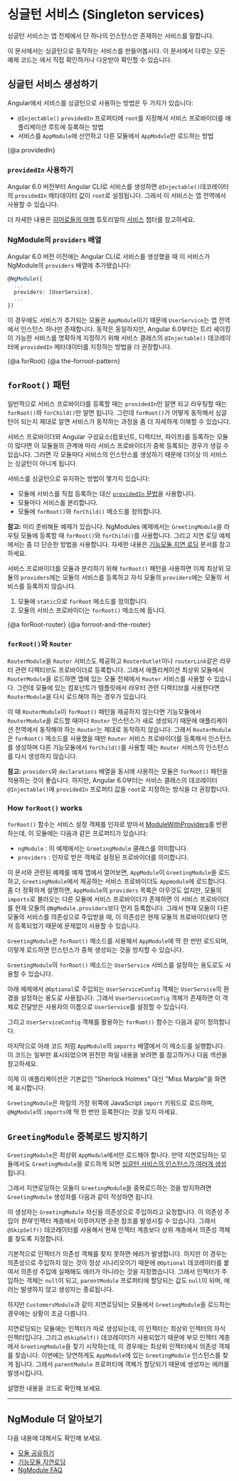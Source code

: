 <!--
# Singleton services
-->
# 싱글턴 서비스 (Singleton services)

<!--
A singleton service is a service for which only one instance exists in an app.

For a sample app using the app-wide singleton service that this page describes, see the
<live-example name="ngmodules"></live-example> showcasing all the documented features of NgModules.
-->
싱글턴 서비스는 앱 전체에서 단 하나의 인스턴스만 존재하는 서비스를 말합니다.

이 문서에서는 싱글턴으로 동작하는 서비스를 만들어봅시다.
이 문서에서 다루는 모든 예제 코드는 <live-example name="ngmodules"></live-example>에서 직접 확인하거나 다운받아 확인할 수 있습니다.

<!--
## Providing a singleton service
-->
## 싱글턴 서비스 생성하기

<!--
There are two ways to make a service a singleton in Angular:

* Set the `providedIn` property of the `@Injectable()` to `"root"`.
* Include the service in the `AppModule` or in a module that is only imported by the `AppModule`
-->
Angular에서 서비스를 싱글턴으로 사용하는 방법은 두 가지가 있습니다:

* `@Injectable()` `providedIn` 프로퍼티에 `root`를 지정해서 서비스 프로바이더를 애플리케이션 루트에 등록하는 방법
* 서비스를 `AppModule`에 선언하고 다른 모듈에서 `AppModule`만 로드하는 방법


{@a providedIn}

<!--
### Using `providedIn`
-->
### `providedIn` 사용하기

<!--
Beginning with Angular 6.0, the preferred way to create a singleton service is to set `providedIn` to `root` on the service's `@Injectable()` decorator. This tells Angular
to provide the service in the application root.

<code-example path="providers/src/app/user.service.0.ts"  header="src/app/user.service.ts"></code-example>

For more detailed information on services, see the [Services](tutorial/toh-pt4) chapter of the
[Tour of Heroes tutorial](tutorial).
-->
Angular 6.0 버전부터 Angular CLI로 서비스를 생성하면 `@Injectable()`데코레이터의 `providedIn` 메타데이터 값이 `root`로 설정됩니다.
그래서 이 서비스는 앱 전역에서 사용할 수 있습니다.

<code-example path="providers/src/app/user.service.0.ts"  header="src/app/user.service.ts"></code-example>

더 자세한 내용은 [히어로들의 여행](tutorial) 튜토리얼의 [서비스](tutorial/toh-pt4) 챕터를 참고하세요.


<!--
### NgModule `providers` array
-->
### NgModule의 `providers` 배열

<!--
In apps built with Angular versions prior to 6.0, services are registered NgModule `providers` arrays as follows:
-->
Angular 6.0 버전 이전에는 Angular CLI로 서비스를 생성했을 때 이 서비스가 NgModule의 `providers` 배열에 추가됐습니다:

```ts
@NgModule({
  ...
  providers: [UserService],
  ...
})

```

<!--
If this NgModule were the root `AppModule`, the `UserService` would be a singleton and available
throughout the app. Though you may see it coded this way, using the `providedIn` property of the `@Injectable()` decorator on the service itself is preferable as of Angular 6.0 as it makes your services tree-shakable.
-->
이 경우에도 서비스가 추가되는 모듈은 `AppModule`이기 때문에 `UserService`는 앱 전역에서 인스턴스 하나만 존재합니다.
동작은 동일하지만, Angular 6.0부터는 트리 셰이킹이 가능한 서비스를 명확하게 지정하기 위해 서비스 클래스의 `@Injectable()` 데코레이터에 `providedIn` 메타데이터를 지정하는 방법을 더 권장합니다.


{@a forRoot}
{@a the-forroot-pattern}
<!--
## The `forRoot()` pattern
-->
## `forRoot()` 패턴

<!--
Generally, you'll only need `providedIn` for providing services and `forRoot()`/`forChild()` for routing. However, understanding how `forRoot()` works to make sure a service is a singleton will inform your development at a deeper level.

If a module defines both providers and declarations (components, directives, pipes),
then loading the module in multiple feature modules would duplicate the registration of the service. This could result in multiple service instances and the service would no longer behave as a singleton.

There are multiple ways to prevent this:

* Use the [`providedIn` syntax](guide/singleton-services#providedIn) instead of registering the service in the module.
* Separate your services into their own module.
* Define `forRoot()` and `forChild()` methods in the module.

<div class="alert is-helpful">

**Note:** There are two example apps where you can see this scenario; the more advanced <live-example noDownload name="ngmodules">NgModules live example</live-example>, which contains `forRoot()` and `forChild()` in the routing modules and the `GreetingModule`, and the simpler <live-example name="lazy-loading-ngmodules" noDownload>Lazy Loading live example</live-example>. For an introductory explanation see the [Lazy Loading Feature Modules](guide/lazy-loading-ngmodules) guide.

</div>


Use `forRoot()` to
separate providers from a module so you can import that module into the root module
with `providers` and child modules without `providers`.

1. Create a static method `forRoot()` on the module.
2. Place the providers into the `forRoot()` method.

<code-example path="ngmodules/src/app/greeting/greeting.module.ts" region="for-root" header="src/app/greeting/greeting.module.ts"></code-example>
-->
일반적으로 서비스 프로바이더를 등록할 때는 `providedIn`만 알면 되고 라우팅할 때는 `forRoot()`와 `forChild()`만 알면 됩니다.
그런데 `forRoot()`가 어떻게 동작해서 싱글턴이 되는지 제대로 알면 서비스가 동작하는 과정을 좀 더 자세하게 이해할 수 있습니다.

서비스 프로바이더와 Angular 구성요소(컴포넌트, 디렉티브, 파이프)를 등록하는 모듈이 많다면 이 모듈들의 관계에 따라 서비스 프로바이더가 중복 등록되는 경우가 생길 수 있습니다.
그러면 각 모듈마다 서비스의 인스턴스를 생성하기 때문에 더이상 이 서비스는 싱글턴이 아니게 됩니다.

서비스를 싱글턴으로 유지하는 방법이 몇가지 있습니다:

* 모듈에 서비스를 직접 등록하는 대신 [`providedIn` 문법](guide/singleton-services#providedIn)을 사용합니다.
* 모듈마다 서비스를 분리합니다.
* 모듈에 `forRoot()`와 `forChild()` 메소드를 정의합니다.

<div class="alert is-helpful">

**참고:** 미리 준비해둔 예제가 있습니다. <live-example noDownload name="ngmodules">NgModules 예제</live-example>에서는 `GreetingModule`을 라우팅 모듈에 등록할 때 `forRoot()`와 `forChild()`를 사용합니다. 그리고 <live-example name="lazy-loading-ngmodules" noDownload>지연 로딩 예제</live-example>에서는 좀 더 단순한 방법을 사용합니다. 자세한 내용은 [기능모듈 지연 로딩](guide/lazy-loading-ngmodules) 문서를 참고하세요.

</div>

서비스 프로바이더를 모듈과 분리하기 위해 `forRoot()` 패턴을 사용하면 이제 최상위 모듈의 `providers`에는 모듈의 서비스를 등록하고 자식 모듈의 `providers`에는 모듈의 서비스를 등록하지 않습니다.

1. 모듈에 `static`으로 `forRoot` 메소드를 정의합니다.
2. 모듈의 서비스 프로바이더는 `forRoot()` 메소드에 둡니다.

<code-example path="ngmodules/src/app/greeting/greeting.module.ts" region="for-root" header="src/app/greeting/greeting.module.ts"></code-example>

{@a forRoot-router}
{@a forroot-and-the-router}

<!--
### `forRoot()` and the `Router`
-->
### `forRoot()`와 `Router`

<!--
`RouterModule` provides the `Router` service, as well as router directives, such as `RouterOutlet` and `routerLink`. The root application module imports `RouterModule` so that the application has a `Router` and the root application components can access the router directives. Any feature modules must also import `RouterModule` so that their components can place router directives into their templates.

If the `RouterModule` didn’t have `forRoot()` then each feature module would instantiate a new `Router` instance, which would break the application as there can only be one `Router`. By using the `forRoot()` method, the root application module imports `RouterModule.forRoot(...)` and gets a `Router`, and all feature modules import `RouterModule.forChild(...)` which does not instantiate another `Router`.

<div class="alert is-helpful">

**Note:** If you have a module which has both providers and declarations,
you _can_ use this
technique to separate them out and you may see this pattern in legacy apps.
However, since Angular 6.0, the best practice for providing services is with the
`@Injectable()` `providedIn` property.

</div>
-->
`RouterModule`을 `Router` 서비스도 제공하고 `RouterOutlet`이나 `routerLink`같은 라우터 관련 디렉티브도 프로바이더로 등록합니다.
그래서 애플리케이션 최상위 모듈에서 `RouterModule`을 로드하면 앱에 있는 모듈 전체에서 `Router` 서비스를 사용할 수 있습니다.
그런데 모듈에 있는 컴포넌트가 템플릿에서 라우터 관련 디렉티브를 사용한다면 `RouterModule`을 다시 로드해야 하는 경우가 있습니다.

이 때 `RouterModule`이 `forRoot()` 패턴을 제공하지 않는다면 기능모듈에서 `RouterModule`을 로드할 때마다 `Router` 인스턴스가 새로 생성되기 때문에 애플리케이션 전역에서 동작해야 하는 `Router`는 제대로 동작하지 않습니다.
그래서 `RouterModule`은 `forRoot()` 메소드를 사용했을 때만 `Router` 서비스 프로바이더를 등록해서 인스턴스를 생성하며 다른 기능모듈에서 `forChild()`를 사용할 때는 `Router` 서비스의 인스턴스를 다시 생성하지 않습니다.

<div class="alert is-helpful">

**참고:** `providers`와 `declarations` 배열을 동시에 사용하는 모듈은 `forRoot()` 패턴을 적용하는 것이 좋습니다.
하지만, Angular 6.0부터는 서비스 클래스의 데코레이터 `@Injectable()`에 `providedIn` 프로퍼티 값을 `root`로 지정하는 방식을 더 권장합니다.

</div>


### How `forRoot()` works

<!--
`forRoot()` takes a service configuration object and returns a
[ModuleWithProviders](api/core/ModuleWithProviders), which is
a simple object with the following properties:
-->
`forRoot()` 함수는 서비스 설정 객체를 인자로 받아서 [ModuleWithProviders](api/core/ModuleWithProviders)를 반환하는데, 이 모듈에는 다음과 같은 프로퍼티가 있습니다:

<!--
* `ngModule`: in this example, the `GreetingModule` class
* `providers`: the configured providers
-->
* `ngModule` : 이 예제에서는 `GreetingModule` 클래스를 의미합니다.
* `providers` : 인자로 받은 객체로 설정된 프로바이더를 의미합니다.

<!--
In the <live-example name="ngmodules">live example</live-example>
the root `AppModule` imports the `GreetingModule` and adds the
`providers` to the `AppModule` providers. Specifically,
Angular accumulates all imported providers
before appending the items listed in `@NgModule.providers`.
This sequence ensures that whatever you add explicitly to
the `AppModule` providers takes precedence over the providers
of imported modules.
-->
이 문서와 관련된 예제를 <live-example name="ngmodules">예제 앱</live-example>에서 열어보면, `AppModule`이 `GreetingModule`을 로드하고, `GreetingModule`에서 제공하는 서비스 프로바이더도 `Appmodule`에 로드합니다. 좀 더 정확하게 설명하면, `AppModule`의 `providers` 목록은 아무것도 없지만, 모듈의 `imports`로 불러오는 다른 모듈에 서비스 프로바이더가 존재하면 이 서비스 프로바이더를 현재 모듈의 `@NgModule.providers`보다 먼저 등록합니다. 그래서 현재 모듈이 다른 모듈의 서비스를 의존성으로 주입받을 때, 이 의존성은 현재 모듈의 프로바이더보다 먼저 등록되었기 때문에 문제없이 사용할 수 있습니다.

<!--
The sample app imports `GreetingModule` and uses its `forRoot()` method one time, in `AppModule`. Registering it once like this prevents multiple instances.

You can also add a `forRoot()` method in the `GreetingModule` that configures
the greeting `UserService`.
-->
`GreetingModule`은 `forRoot()` 메소드를 사용해서 `AppModule`에 딱 한 번만 로드되며, 이렇게 로드하면 인스턴스가 중복 생성되는 것을 방지할 수 있습니다.

`GreetingModule`의 `forRoot()` 메소드는 `UserService` 서비스를 설정하는 용도로도 사용할 수 있습니다.

<!--
In the following example, the optional, injected `UserServiceConfig`
extends the greeting `UserService`. If a `UserServiceConfig` exists, the `UserService` sets the user name from that config.
-->
아래 예제에서 `@Optional`로 주입되는 `UserServiceConfig` 객체는 `UserService`의 환경을 설정하는 용도로 사용됩니다. 그래서 `UserServiceConfig` 객체가 존재하면 이 객체로 전달받은 사용자의 이름으로 `UserService`를 설정할 수 있습니다.

<!--
<code-example path="ngmodules/src/app/greeting/user.service.ts" region="ctor" header="src/app/greeting/user.service.ts (constructor)"></code-example>
-->
<code-example path="ngmodules/src/app/greeting/user.service.ts" region="ctor" header="src/app/greeting/user.service.ts (생성자)"></code-example>

<!--
Here's `forRoot()` that takes a `UserServiceConfig` object:
-->
그리고 `UserServiceConfig` 객체를 활용하는 `forRoot()` 함수는 다음과 같이 정의합니다.

<code-example path="ngmodules/src/app/greeting/greeting.module.ts" region="for-root" header="src/app/greeting/greeting.module.ts (forRoot)"></code-example>

<!--
Lastly, call it within the `imports` list of the `AppModule`. In the following
snippet, other parts of the file are left out. For the complete file, see the <live-example name="ngmodules"></live-example>, or continue to the next section of this document.
-->
마지막으로 아래 코드 처럼 `AppModule`의 `imports` 배열에서 이 메소드를 실행합니다.
이 코드는 일부만 표시되었으며 완전한 파일 내용을 보려면 <live-example name="ngmodules"></live-example>를 참고하거나 다음 섹션을 참고하세요.

<!--
<code-example path="ngmodules/src/app/app.module.ts" region="import-for-root" header="src/app/app.module.ts (imports)"></code-example>
-->
<code-example path="ngmodules/src/app/app.module.ts" region="import-for-root" header="src/app/app.module.ts (imports 배열)"></code-example>

<!--
The app displays "Miss Marple" as the user instead of the default "Sherlock Holmes".
-->
이제 이 애플리케이션은 기본값인 "Sherlock Holmes" 대신 "Miss Marple"을 화면에 표시합니다.

<!--
Remember to import `GreetingModule` as a Javascript import at the top of the file and don't add it to more than one `@NgModule` `imports` list.
-->
`GreetingModule`은 파일의 가장 위쪽에 JavaScript `import` 키워드로 로드하며, `@NgModule`의 `imports`에 딱 한 번만 등록한다는 것을 잊지 마세요.

<!-- KW--Does this mean that if we need it elsewhere we only import it at the top? I thought the services would all be available since we were importing it into `AppModule` in `providers`. -->

<!--
## Prevent reimport of the `GreetingModule`
-->
## `GreetingModule` 중복로드 방지하기

<!--
Only the root `AppModule` should import the `GreetingModule`. If a
lazy-loaded module imports it too, the app can generate
[multiple instances](guide/ngmodule-faq#q-why-bad) of a service.
-->
`GreetingModule`은 최상위 `AppModule`에서만 로드해야 합니다. 만약 지연로딩하는 모듈에서도 `GreetingModule`을 로드하게 되면 [싱글턴 서비스의 인스턴스가 여러개 생성](guide/ngmodule-faq#q-why-bad)됩니다.

<!--
To guard against a lazy loaded module re-importing `GreetingModule`, add the following `GreetingModule` constructor.
-->
그래서 지연로딩하는 모듈이 `GreetingModule`을 중복로드하는 것을 방지하려면 `GreetingModule` 생성자를 다음과 같이 작성하면 됩니다.

<code-example path="ngmodules/src/app/greeting/greeting.module.ts" region="ctor" header="src/app/greeting/greeting.module.ts"></code-example>

<!--
The constructor tells Angular to inject the `GreetingModule` into itself.
The injection would be circular if Angular looked for
`GreetingModule` in the _current_ injector, but the `@SkipSelf()`
decorator means "look for `GreetingModule` in an ancestor
injector, above me in the injector hierarchy."
-->
이 생성자는 `GreetingModule` 자신을 의존성으로 주입하라고 요청합니다. 이 의존성 주입이 _현재_ 인젝터 계층에서 이루어지면 순환 참조를 발생시킬 수 있습니다. 그래서 `@SkipSelf()` 데코레이터를 사용해서 현재 인젝터 계층보다 상위 계층에서 의존성 객체를 찾도록 지정합니다.

<!--
By default, the injector throws an error when it can't
find a requested provider.
The `@Optional()` decorator means not finding the service is OK.
The injector returns `null`, the `parentModule` parameter is null,
and the constructor concludes uneventfully.
-->
기본적으로 인젝터가 의존성 객체를 찾지 못하면 에러가 발생합니다. 하지만 이 경우는 의존성으로 주입하지 않는 것이 정상 시나리오이기 때문에 `@Optional` 데코레이터를 붙여서 의존성 주입에 실패해도 에러가 아니라는 것을 지정했습니다. 그래서 인젝터가 주입하는 객체는 `null`이 되고, `parentModule` 프로퍼티에 할당되는 값도 `null`이 되며, 에러는 발생하지 않고 생성자는 종료됩니다.

<!--
It's a different story if you improperly import `GreetingModule` into a lazy loaded module such as `CustomersModule`.

Angular creates a lazy loaded module with its own injector,
a child of the root injector.
`@SkipSelf()` causes Angular to look for a `GreetingModule` in the parent injector, which this time is the root injector.
Of course it finds the instance imported by the root `AppModule`.
Now `parentModule` exists and the constructor throws the error.
-->
하지만 `CustomersModule`과 같이 지연로딩되는 모듈에서 `GreetingModule`을 로드하는 경우에는 상황이 조금 다릅니다.

지연로딩되는 모듈에는 인젝터가 따로 생성되는데, 이 인젝터는 최상위 인젝터의 자식 인젝터입니다. 그리고 `@SkipSelf()` 데코레이터가 사용되었기 때문에 부모 인젝터 계층에서 `GreetingModule`을 찾기 시작하는데, 이 경우에는 최상위 인젝터에서 의존성 객체를 찾습니다.
이번에는 당연하게도 `AppModule`에 있는 `GreetingModule` 인스턴스를 찾게 됩니다.
그래서 `parentModule` 프로퍼티에 객체가 할당되기 때문에 생성자는 에러를 발생시킵니다.

<!--
Here are the two files in their entirety for reference:
-->
설명한 내용을 코드로 확인해 보세요.

<code-tabs>
 <code-pane header="app.module.ts" path="ngmodules/src/app/app.module.ts">
 </code-pane>
 <code-pane header="greeting.module.ts" region="whole-greeting-module" path="ngmodules/src/app/greeting/greeting.module.ts">
 </code-pane>
</code-tabs>

<hr />

<!--
## More on NgModules
-->
## NgModule 더 알아보기

<!--
You may also be interested in:
* [Sharing Modules](guide/sharing-ngmodules), which elaborates on the concepts covered on this page.
* [Lazy Loading Modules](guide/lazy-loading-ngmodules).
* [NgModule FAQ](guide/ngmodule-faq).
-->
다음 내용에 대해서도 확인해 보세요.
* [모듈 공유하기](guide/sharing-ngmodules)
* [기능모듈 지연로딩](guide/lazy-loading-ngmodules)
* [NgModule FAQ](guide/ngmodule-faq)